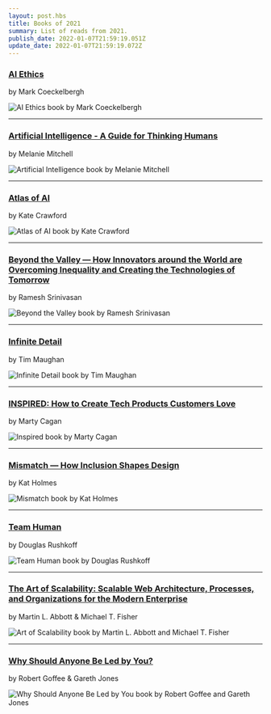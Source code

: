 ```yaml
---
layout: post.hbs
title: Books of 2021
summary: List of reads from 2021.
publish_date: 2022-01-07T21:59:19.051Z
update_date: 2022-01-07T21:59:19.072Z
---
```

<h3><a href="https://mitpress.mit.edu/books/ai-ethics" target="_blank">AI Ethics</a></h3>

by Mark Coeckelbergh

![AI Ethics book by Mark Coeckelbergh](/static/images/ai_ethics.jpg "AI Ethics book by Mark Coeckelbergh")

<hr>

<h3><a href="https://melaniemitchell.me/aibook/" target="_blank">Artificial Intelligence - A Guide for Thinking Humans</a></h3>

 by Melanie Mitchell

![Artificial Intelligence book by Melanie Mitchell](/static/images/artificial_intelligence.jpg "Artificial Intelligence book by Melanie Mitchell")

<hr>

<h3><a href="https://www.katecrawford.net/index.html" target="_blank">Atlas of AI</a></h3>

by Kate Crawford

![Atlas of AI book by Kate Crawford](/static/images/atlas_of_ai.png "Atlas of AI book by Kate Crawford")

<hr>

<h3><a href="https://mitpress.mit.edu/books/beyond-valley" target="_blank">Beyond the Valley — How Innovators around the World are Overcoming Inequality and Creating the Technologies of Tomorrow</a></h3>

by Ramesh Srinivasan

![Beyond the Valley book by Ramesh Srinivasan ](/static/images/beyond_the_valley.jpg "Beyond the Valley book by Ramesh Srinivasan ")

<hr>

<h3><a href="#" target="_blank">Infinite Detail</a></h3>

by Tim Maughan

![Infinite Detail book by Tim Maughan](/static/images/infinite_detail.png "Infinite Detail book by Tim Maughan")

<hr>

<h3><a href="https://svpg.com/inspired-how-to-create-products-customers-love/" target="_blank">INSPIRED: How to Create Tech Products Customers Love</a></h3>

by Marty Cagan

![Inspired book by Marty Cagan](/static/images/inspired.png "Inspired book by Marty Cagan")

<hr>

<h3><a href="https://mitpress.mit.edu/books/mismatch" target="_blank">Mismatch — How Inclusion Shapes Design</a></h3>

by Kat Holmes

![Mismatch book by Kat Holmes](/static/images/mismatch.png "Mismatch book by Kat Holmes")

<hr>

<h3><a href="https://rushkoff.com/books/team-human-book/" target="_blank">Team Human</a></h3>

by Douglas Rushkoff

![Team Human book by Douglas Rushkoff](/static/images/team_human.png "Team Human book by Douglas Rushkoff")

<hr>

<h3><a href="https://www.oreilly.com/library/view/art-of-scalability/9780134031408/" target="_blank">The Art of Scalability: Scalable Web Architecture, Processes, and Organizations for the Modern Enterprise</a></h3>

by Martin L. Abbott & Michael T. Fisher

![Art of Scalability book by Martin L. Abbott and Michael T. Fisher](/static/images/art_of_scalability.png "Art of Scalability book by Martin L. Abbott and Michael T. Fisher")

<hr>

<h3><a href="https://www.amazon.com/Why-Should-Anyone-Led-You/dp/1578519713" target="_blank">Why Should Anyone Be Led by You?</a></h3>

by Robert Goffee & Gareth Jones

![Why Should Anyone Be Led by You book by Robert Goffee and Gareth Jones](/static/images/why_would_lead.jpg "Why Should Anyone Be Led by You book by Robert Goffee and Gareth Jones")